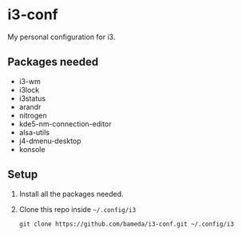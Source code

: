 i3-conf
=======

My personal configuration for i3.

Packages needed
---------------
- i3-wm
- i3lock
- i3status
- arandr
- nitrogen
- kde5-nm-connection-editor
- alsa-utils 
- j4-dmenu-desktop
- konsole

Setup
-----

1. Install all the packages needed.
2. Clone this repo inside `~/.config/i3`

    ```
    git clone https://github.com/bameda/i3-conf.git ~/.config/i3
    ```
